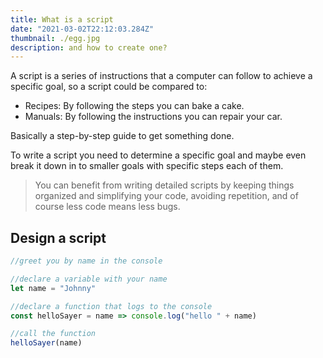 ```yaml
---
title: What is a script
date: "2021-03-02T22:12:03.284Z"
thumbnail: ./egg.jpg
description: and how to create one?
---
```


A script is a series of instructions that a computer can follow
to achieve a specific goal, so a script could be compared to:

- Recipes: By following the steps you can bake a cake.
- Manuals: By following the instructions you can repair your car.

Basically a step-by-step guide to get something done.

To write a script you need to determine a specific goal and maybe even break it down in to smaller goals with specific steps each of them.

> You can benefit from writing detailed scripts by keeping things organized and simplifying your code,
> avoiding repetition, and of course less code means less bugs.

## Design a script

```js
//greet you by name in the console

//declare a variable with your name
let name = "Johnny"

//declare a function that logs to the console
const helloSayer = name => console.log("hello " + name)

//call the function
helloSayer(name)
```
